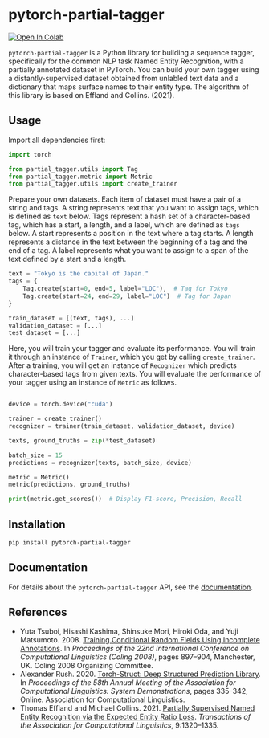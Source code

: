 # pytorch-partial-tagger

[![Open In Colab](https://colab.research.google.com/assets/colab-badge.svg)](https://colab.research.google.com/drive/17GcpKmYn49bMM-mCZhiuRu8dkPZ0WXuD?usp=sharing)

`pytorch-partial-tagger` is a Python library for building a sequence tagger, specifically for the common NLP task Named Entity Recognition, with a partially annotated dataset in PyTorch.
You can build your own tagger using a distantly-supervised dataset obtained from unlabled text data and a dictionary that maps surface names to their entity type.
The algorithm of this library is based on Effland and Collins. (2021).


## Usage

Import all dependencies first:

```py
import torch

from partial_tagger.utils import Tag
from partial_tagger.metric import Metric
from partial_tagger.utils import create_trainer
```

Prepare your own datasets. Each item of dataset must have a pair of a string and tags.
A string represents text that you want to assign tags, which is defined as `text` below.
Tags represent a hash set of a character-based tag, which has a start, a length, and a label, which are defined as `tags` below.
A start represents a position in the text where a tag starts.
A length represents a distance in the text between the beginning of a tag and the end of a tag.
A label represents what you want to assign to a span of the text defined by a start and a length.

```py
text = "Tokyo is the capital of Japan."
tags = {
    Tag.create(start=0, end=5, label="LOC"),  # Tag for Tokyo
    Tag.create(start=24, end=29, label="LOC")  # Tag for Japan
}

train_dataset = [(text, tags), ...]
validation_dataset = [...]
test_dataset = [...]
```

Here, you will train your tagger and evaluate its performance.
You will train it through an instance of `Trainer`, which you get by calling `create_trainer`.
After a training, you will get an instance of `Recognizer` which predicts character-based tags from given texts.
You will evaluate the performance of your tagger using an instance of `Metric` as follows.


```py

device = torch.device("cuda")

trainer = create_trainer()
recognizer = trainer(train_dataset, validation_dataset, device)

texts, ground_truths = zip(*test_dataset)

batch_size = 15
predictions = recognizer(texts, batch_size, device)

metric = Metric()
metric(predictions, ground_truths)

print(metric.get_scores())  # Display F1-score, Precision, Recall
```

## Installation

```bash
pip install pytorch-partial-tagger
```

## Documentation

For details about the `pytorch-partial-tagger` API,  see the [documentation](https://pytorch-partial-tagger.readthedocs.io/en/latest/).

## References

 - Yuta Tsuboi, Hisashi Kashima, Shinsuke Mori, Hiroki Oda, and Yuji Matsumoto. 2008. [Training Conditional Random Fields Using Incomplete Annotations](https://aclanthology.org/C08-1113/). In _Proceedings of the 22nd International Conference on Computational Linguistics (Coling 2008)_, pages 897–904, Manchester, UK. Coling 2008 Organizing Committee.
- Alexander Rush. 2020. [Torch-Struct: Deep Structured Prediction Library](https://aclanthology.org/2020.acl-demos.38/). In _Proceedings of the 58th Annual Meeting of the Association for Computational Linguistics: System Demonstrations_, pages 335–342, Online. Association for Computational Linguistics.
- Thomas Effland and Michael Collins. 2021. [Partially Supervised Named Entity Recognition via the Expected Entity Ratio Loss](https://aclanthology.org/2021.tacl-1.78/). _Transactions of the Association for Computational Linguistics_, 9:1320–1335.
